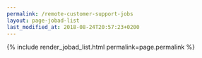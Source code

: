 ```yaml
---
permalink: /remote-customer-support-jobs
layout: page-jobad-list
last_modified_at: 2018-08-24T20:57:23+0200
---
```

{% include render_jobad_list.html permalink=page.permalink %}
